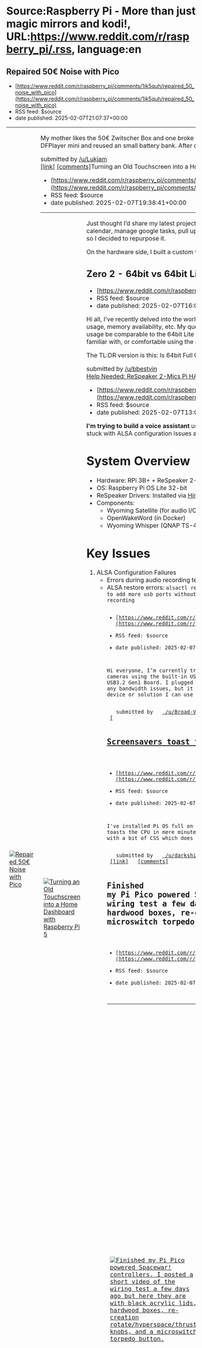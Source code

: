 # Source:Raspberry Pi - More than just magic mirrors and kodi!, URL:https://www.reddit.com/r/raspberry_pi/.rss, language:en

## Repaired 50€ Noise with Pico
 - [https://www.reddit.com/r/raspberry_pi/comments/1ik5quh/repaired_50_noise_with_pico](https://www.reddit.com/r/raspberry_pi/comments/1ik5quh/repaired_50_noise_with_pico)
 - RSS feed: $source
 - date published: 2025-02-07T21:07:37+00:00

<table> <tr><td> <a href="https://www.reddit.com/r/raspberry_pi/comments/1ik5quh/repaired_50_noise_with_pico/"> <img src="https://b.thumbs.redditmedia.com/yBNoopinPS-EWQBtazSmYjOGy709ycKMoCvRVLOP7Hc.jpg" alt="Repaired 50€ Noise with Pico" title="Repaired 50€ Noise with Pico" /> </a> </td><td> <!-- SC_OFF --><div class="md"><p>My mother likes the 50€ Zwitscher Box and one broke down. After finding out, it was they are using a LDR light sensor and a cheap speaker, I reused them, took a Pico, I got since launch and got the DFPlayer mini and reused an small battery bank. After downloading a license free bird song and a little micropython, I recreated the Zwitscherbox for a few euros.</p> </div><!-- SC_ON --> &#32; submitted by &#32; <a href="https://www.reddit.com/user/Lukjam"> /u/Lukjam </a> <br/> <span><a href="https://www.reddit.com/gallery/1ik5quh">[link]</a></span> &#32; <span><a href="https://www.reddit.com/r/raspberry_pi/comments/1ik5quh/repaired_50_noise_with_pico/">[comments]</a

## Turning an Old Touchscreen into a Home Dashboard with Raspberry Pi 5
 - [https://www.reddit.com/r/raspberry_pi/comments/1ik3myy/turning_an_old_touchscreen_into_a_home_dashboard](https://www.reddit.com/r/raspberry_pi/comments/1ik3myy/turning_an_old_touchscreen_into_a_home_dashboard)
 - RSS feed: $source
 - date published: 2025-02-07T19:38:41+00:00

<table> <tr><td> <a href="https://www.reddit.com/r/raspberry_pi/comments/1ik3myy/turning_an_old_touchscreen_into_a_home_dashboard/"> <img src="https://b.thumbs.redditmedia.com/_42pwTx4FKrhZVoMxXT6kpadsbLrYLSSduE7L4BmaLc.jpg" alt="Turning an Old Touchscreen into a Home Dashboard with Raspberry Pi 5" title="Turning an Old Touchscreen into a Home Dashboard with Raspberry Pi 5" /> </a> </td><td> <!-- SC_OFF --><div class="md"><p>Just thought I’d share my latest project—certainly an unconventional one, but it’s been a fun build. I wanted a home dashboard where I could quickly check the weather, view my calendar, manage google tasks, pull up a YouTube video while cooking, control music via Sonos, etc. Tablets felt too small, but I had an old 24” touchscreen monitor sitting around, so I decided to repurpose it.</p> <p>On the hardware side, I built a custom wooden case for the screen (not super relevant here, but it makes it look nice in the house). The backend is powered by a Raspberry Pi 5

## Zero 2 - 64bit vs 64bit Lite
 - [https://www.reddit.com/r/raspberry_pi/comments/1ijyfps/zero_2_64bit_vs_64bit_lite](https://www.reddit.com/r/raspberry_pi/comments/1ijyfps/zero_2_64bit_vs_64bit_lite)
 - RSS feed: $source
 - date published: 2025-02-07T16:05:08+00:00

<!-- SC_OFF --><div class="md"><p>Hi all, I&#39;ve recently delved into the world of Raspberry Pi&#39;s and can&#39;t quite find an answer to this question. I know the differences between 32bit and 64bit, performance, memory usage, memory availability, etc. My question is this...if I were to load the 64-bit OS, but then change the boot of the Pi to boot directly to the command line, would my memory usage be comparable to the 64bit Lite version? The reason I ask is because I&#39;m attempting to roll out numerous RPi units at my company...and not all of my tech support staff are familiar with, or comfortable using the command-line only. I figured if I install the full 64bit OS, they have the option to boot into the GUI/Desktop if they need to. </p> <p>The TL:DR version is this: Is 64bit Full OS running in Terminal mode roughly the same as 64bit Lite?</p> </div><!-- SC_ON --> &#32; submitted by &#32; <a href="https://www.reddit.com/user/bbestvin"> /u/bbestvin </a> <br/> <span><a href="h

## Help Needed: ReSpeaker 2-Mics Pi HAT v.1+ Wyoming Satellite Setup Issues on RPi 3B+ (ALSA) for voice assistant with Home Assistant
 - [https://www.reddit.com/r/raspberry_pi/comments/1ijul9p/help_needed_respeaker_2mics_pi_hat_v1_wyoming](https://www.reddit.com/r/raspberry_pi/comments/1ijul9p/help_needed_respeaker_2mics_pi_hat_v1_wyoming)
 - RSS feed: $source
 - date published: 2025-02-07T13:08:35+00:00

<!-- SC_OFF --><div class="md"><p><strong>I&#39;m trying to build a voice assistant</strong> using a Raspberry Pi 3B+ with a ReSpeaker 2-Mics Pi HAT v.1 as a satellite device for Home Assistant. Despite days of troubleshooting, I&#39;m stuck with ALSA configuration issues and problems. Any help would be greatly appreciated!</p> <h1>System Overview</h1> <ul> <li>Hardware: RPi 3B+ + ReSpeaker 2-Mics Pi HAT v.1</li> <li>OS: Raspberry Pi OS Lite 32-bit</li> <li>ReSpeaker Drivers: Installed via <a href="https://github.com/HinTak/seeed-voicecard">HinTak fork</a></li> <li>Components: <ul> <li>Wyoming Satellite (for audio I/O)</li> <li>OpenWakeWord (in Docker)</li> <li>Wyoming Whisper (QNAP TS-473A)</li> </ul></li> </ul> <h1>Key Issues</h1> <ol> <li>ALSA Configuration Failures <ul> <li>Errors during audio recording tests: <code>arecord -D hw:2,0 -f S16\_LE -r 16000 -c 2 test.wav</code> # Fails with &quot;Unable to install hw params&quot; </li> <li>ALSA restore errors: <code>alsactl restore</

## How to add more usb ports without bandwidth problems for multiple usb camera recording
 - [https://www.reddit.com/r/raspberry_pi/comments/1ijthou/how_to_add_more_usb_ports_without_bandwidth](https://www.reddit.com/r/raspberry_pi/comments/1ijthou/how_to_add_more_usb_ports_without_bandwidth)
 - RSS feed: $source
 - date published: 2025-02-07T12:05:41+00:00

<!-- SC_OFF --><div class="md"><p>Hi everyone, I’m currently trying to record with 5 USB webcams simultaneously using an RPi 5 with 16GB of RAM, Python, and OpenCV. The GUI works well with 4 cameras using the built-in USB ports on the Raspberry Pi. However, I want to extend the USB ports by adding 4 more, so I bought the Waveshare PCIe to 4-Ch USB3.2 Gen1 Board. I plugged it in and tested it, but only one camera is recording. I assumed that since I’m using PCIe to extend the ports, there wouldn’t be any bandwidth issues, but it seems like the 4 ports are sharing the bandwidth of the PCIe slot. BTW, I need three USB ports for other devices. Is there any device or solution I can use to make this work without bandwidth problems?</p> </div><!-- SC_ON --> &#32; submitted by &#32; <a href="https://www.reddit.com/user/Broad-Veterinarian70"> /u/Broad-Veterinarian70 </a> <br/> <span><a href="https://www.reddit.com/r/raspberry_pi/comments/1ijthou/how_to_add_more_usb_ports_without_bandwidth/">[

## Screensavers toast the CPU
 - [https://www.reddit.com/r/raspberry_pi/comments/1ijrjuw/screensavers_toast_the_cpu](https://www.reddit.com/r/raspberry_pi/comments/1ijrjuw/screensavers_toast_the_cpu)
 - RSS feed: $source
 - date published: 2025-02-07T09:55:55+00:00

<!-- SC_OFF --><div class="md"><p>I&#39;ve installed Pi OS full on my CM5 and I am using a 1920x1080 screen and with XScreensaver I tried adding a fancy slideshow using xscreensaver-gl but this toasts the CPU in mere minutes. After that I tried WallPanel.js within Home Assistant but this also pushed the CPU to it&#39;s limits. I ended up writing my own JS with a bit of CSS which does the trick. But I wonder, did I misconfigure anything? Or is this default Pi behaviour?</p> </div><!-- SC_ON --> &#32; submitted by &#32; <a href="https://www.reddit.com/user/darkshifty"> /u/darkshifty </a> <br/> <span><a href="https://www.reddit.com/r/raspberry_pi/comments/1ijrjuw/screensavers_toast_the_cpu/">[link]</a></span> &#32; <span><a href="https://www.reddit.com/r/raspberry_pi/comments/1ijrjuw/screensavers_toast_the_cpu/">[comments]</a></span>

## Finished my Pi Pico powered Spacewar! controllers. I posted a short video of the wiring test a few days ago but here they are with black acrylic lids, hardwood boxes, re-creation rotate/hyperspace/thrust knobs, and a microswitch torpedo button.
 - [https://www.reddit.com/r/raspberry_pi/comments/1ijphed/finished_my_pi_pico_powered_spacewar_controllers](https://www.reddit.com/r/raspberry_pi/comments/1ijphed/finished_my_pi_pico_powered_spacewar_controllers)
 - RSS feed: $source
 - date published: 2025-02-07T07:21:29+00:00

<table> <tr><td> <a href="https://www.reddit.com/r/raspberry_pi/comments/1ijphed/finished_my_pi_pico_powered_spacewar_controllers/"> <img src="https://b.thumbs.redditmedia.com/2ZJBZMKXXpLbSpmPBuk52uXuxvTuAs4-4Tbp73kbTzs.jpg" alt="Finished my Pi Pico powered Spacewar! controllers. I posted a short video of the wiring test a few days ago but here they are with black acrylic lids, hardwood boxes, re-creation rotate/hyperspace/thrust knobs, and a microswitch torpedo button." title="Finished my Pi Pico powered Spacewar! controllers. I posted a short video of the wiring test a few days ago but here they are with black acrylic lids, hardwood boxes, re-creation rotate/hyperspace/thrust knobs, and a microswitch torpedo button." /> </a> </td><td> &#32; submitted by &#32; <a href="https://www.reddit.com/user/Tominator2000"> /u/Tominator2000 </a> <br/> <span><a href="https://www.reddit.com/gallery/1ijphed">[link]</a></span> &#32; <span><a href="https://www.reddit.com/r/raspberry_pi/comments/1ijp

## What controller do I use
 - [https://www.reddit.com/r/raspberry_pi/comments/1ijm4pr/what_controller_do_i_use](https://www.reddit.com/r/raspberry_pi/comments/1ijm4pr/what_controller_do_i_use)
 - RSS feed: $source
 - date published: 2025-02-07T03:53:55+00:00

<!-- SC_OFF --><div class="md"><p>Recently got a raspberry pi that I’m using to emulate games and I can’t get any controllers to connect to it, I believe it has Bluetooth capabilities and it has 4 usb ports for controllers but nothing will connect to it.</p> <p>Thing I have tried: Wired Xbox controller Bluetooth switch pro controller Wired ps4 controlled Bluetooth Mac keyboard </p> <p>These probably aren’t the best options to use but these are all I have around my house.</p> <p>I have heard good things about 8Bitdo controllers for pi emulators, should I get one of those? Also I’m not trying to spend a lot of money.</p> </div><!-- SC_ON --> &#32; submitted by &#32; <a href="https://www.reddit.com/user/Square_Chip_1054"> /u/Square_Chip_1054 </a> <br/> <span><a href="https://www.reddit.com/r/raspberry_pi/comments/1ijm4pr/what_controller_do_i_use/">[link]</a></span> &#32; <span><a href="https://www.reddit.com/r/raspberry_pi/comments/1ijm4pr/what_controller_do_i_use/">[comments]</a></span>

## Pi Nas Hardware Infrastructure
 - [https://www.reddit.com/r/raspberry_pi/comments/1ijk7nv/pi_nas_hardware_infrastructure](https://www.reddit.com/r/raspberry_pi/comments/1ijk7nv/pi_nas_hardware_infrastructure)
 - RSS feed: $source
 - date published: 2025-02-07T02:13:38+00:00

<!-- SC_OFF --><div class="md"><p>Someone here might have tried this. I want to build a portable Dropbox thing for storing video clips.</p> <p>So essential - what would be faster/less stress on a Pi 5 - Using a PCI hat with an Intel Wifi 6/X/7 card? Or a stand-alone router (flashed to Open WRT or something else) connected to the 1 GIG port.</p> <p>So if I use the hat, I will most likely lose the PCIe M.2 capability, and if I use Ethernet, I can use an M.2 hat and card for storage.</p> <p>I’m not talking about HD speeds, just what would get the bits faster from the network to the media with fewer processes in the way.</p> <p>Also, I’m not thinking about getting a switch hat to add m000r3 h@ts.</p> </div><!-- SC_ON --> &#32; submitted by &#32; <a href="https://www.reddit.com/user/Evildude42"> /u/Evildude42 </a> <br/> <span><a href="https://www.reddit.com/r/raspberry_pi/comments/1ijk7nv/pi_nas_hardware_infrastructure/">[link]</a></span> &#32; <span><a href="https://www.reddit.com/r/rasp

## How can I use an ethernet switch to get multiple pi 4b's to take a picture with the camera module 3 simultaneously?
 - [https://www.reddit.com/r/raspberry_pi/comments/1ijizgs/how_can_i_use_an_ethernet_switch_to_get_multiple](https://www.reddit.com/r/raspberry_pi/comments/1ijizgs/how_can_i_use_an_ethernet_switch_to_get_multiple)
 - RSS feed: $source
 - date published: 2025-02-07T01:11:59+00:00

<!-- SC_OFF --><div class="md"><p>I am trying to create a photogrammetry booth using an ethernet switch as the point of communication so I can scan moving objects (cats, dogs, people). I have my switch working, but I am not sure what software/packages to use or how I can communicate with every pi to take a picture at the exact same moment. I have some experience with Ubuntu, CLI, a lot of experience with python, but networking technology and practices are very new to me so I don&#39;t even know what to search to find out more.</p> </div><!-- SC_ON --> &#32; submitted by &#32; <a href="https://www.reddit.com/user/entropyart_studio"> /u/entropyart_studio </a> <br/> <span><a href="https://www.reddit.com/r/raspberry_pi/comments/1ijizgs/how_can_i_use_an_ethernet_switch_to_get_multiple/">[link]</a></span> &#32; <span><a href="https://www.reddit.com/r/raspberry_pi/comments/1ijizgs/how_can_i_use_an_ethernet_switch_to_get_multiple/">[comments]</a></span>

## Custom PCB Hat for RaspberryPi - Fried Inductor
 - [https://www.reddit.com/r/raspberry_pi/comments/1ijhoxu/custom_pcb_hat_for_raspberrypi_fried_inductor](https://www.reddit.com/r/raspberry_pi/comments/1ijhoxu/custom_pcb_hat_for_raspberrypi_fried_inductor)
 - RSS feed: $source
 - date published: 2025-02-07T00:09:15+00:00

<table> <tr><td> <a href="https://www.reddit.com/r/raspberry_pi/comments/1ijhoxu/custom_pcb_hat_for_raspberrypi_fried_inductor/"> <img src="https://b.thumbs.redditmedia.com/FYBEk-B8AJDUMtzxzE7-1wQP7pwKxRs5pM9CmK_Y3KA.jpg" alt="Custom PCB Hat for RaspberryPi - Fried Inductor" title="Custom PCB Hat for RaspberryPi - Fried Inductor" /> </a> </td><td> <!-- SC_OFF --><div class="md"><p>Hey!</p> <p>I&#39;m designing my first PCB, and I just received my package from JLCPCB. One of the components I&#39;m experimenting with is a DC-DC Boost converter. I&#39;ve placed the LM2577 module and added all the components listed in the specifications. However, when I connected the PCB to the Raspberry Pi, the inductor fried almost immediately. </p> <p>I realize that I need to use an inductor with a much higher current rating, but I&#39;m unsure how to choose the right one. I&#39;m trying to run a 5V to 12V converter, and the load on the 12V side draws very little current (just 10mA). </p> <p>What calc

